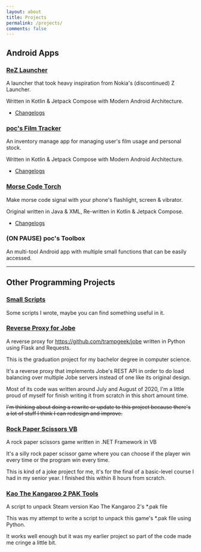 ```yaml
---
layout: about
title: Projects
permalink: /projects/
comments: false
---
```


## Android Apps

### [ReZ Launcher](/rez)

A launcher that took heavy inspiration from Nokia's (discontinued) Z Launcher.

Written in Kotlin & Jetpack Compose with Modern Android Architecture.

- [Changelogs](/apps/rez)

### [poc's Film Tracker](/pft)

An inventory manage app for managing user's film usage and personal stock.

Written in Kotlin & Jetpack Compose with Modern Android Architecture.

- [Changelogs](/apps/pft)

### [Morse Code Torch](/mct)

Make morse code signal with your phone's flashlight, screen & vibrator.

Original written in Java & XML, Re-written in Kotlin & Jetpack Compose.

- [Changelogs](/apps/mct)

### (ON PAUSE) poc's Toolbox

An multi-tool Android app with multiple small functions that can be easily accessed.

---

## Other Programming Projects

### [Small Scripts](https://github.com/perryOnCrack/Small-Scripts)

Some scripts I wrote, maybe you can find something useful in it.

### [Reverse Proxy for Jobe](https://github.com/perryOnCrack/Reverse-Proxy-for-Jobe)

A reverse proxy for https://github.com/trampgeek/jobe written in Python using Flask and Requests.

This is the graduation project for my bachelor degree in computer science.

It's a reverse proxy that implements Jobe's REST API in order to do load balancing over multiple Jobe servers instead of one like its original design.

Most of its code was written around July and August of 2020, I'm a little proud of myself for finish writing it from scratch in this short amount time.

~~I'm thinking about doing a rewrite or update to this project because there's a lot of stuff I think I can redesign and improve.~~

### [Rock Paper Scissors VB](https://github.com/perryOnCrack/Rock-Paper-Scissors-VB)

A rock paper scissors game written in .NET Framework in VB

It's a silly rock paper scissor game where you can choose if the player win every time or the program win every time.

This is kind of a joke project for me, it's for the final of a basic-level course I had in my senior year. I finished this within 8 hours from scratch.

### [Kao The Kangaroo 2 PAK Tools](https://github.com/perryOnCrack/Kao-The-Kangaroo-2-PAK-Tools)

A script to unpack Steam version Kao The Kangaroo 2's *.pak file

This was my attempt to write a script to unpack this game's *.pak file using Python.

It works well enough but it was my earlier project so part of the code made me cringe a little bit.
